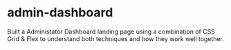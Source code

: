 # admin-dashboard

Built a Administator Dashboard landing page using a combination of CSS Grid & Flex to understand both techniques and how they work well together.
